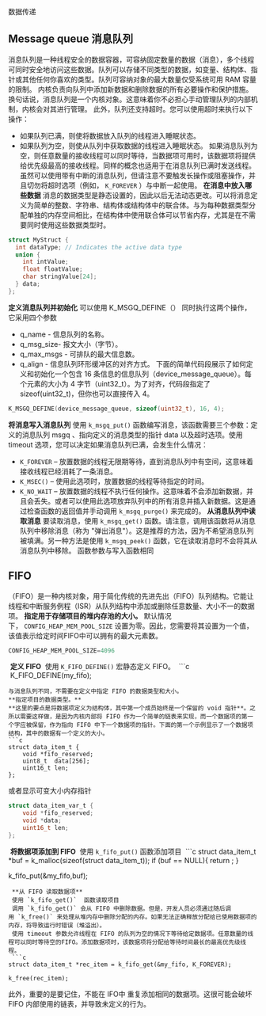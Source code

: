 数据传递
## Message queue 消息队列
消息队列是一种线程安全的数据容器，可容纳固定数量的数据（消息），多个线程可同时安全地访问这些数据。队列可以存储不同类型的数据，如变量、结构体、指针或其他任何你喜欢的类型。队列可容纳对象的最大数量仅受系统可用 RAM 容量的限制。
内核负责向队列中添加新数据和删除数据的所有必要操作和保护措施。换句话说，消息队列是一个内核对象。这意味着你不必担心手动管理队列的内部机制，内核会对其进行管理。
此外，队列还支持超时。您可以使用超时来执行以下操作：
- 如果队列已满，则使将数据放入队列的线程进入睡眠状态。
- 如果队列为空，则使从队列中获取数据的线程进入睡眠状态。
如果消息队列为空，则任意数量的接收线程可以同时等待，当数据项可用时，该数据项将提供给优先级最高的接收线程。同样的概念也适用于在消息队列已满时发送线程。
虽然可以使用带有中断的消息队列，但请注意不要触发长操作或阻塞操作，并且切勿将超时选项（例如， `K_FOREVER` ）与中断一起使用。
**在消息中放入哪些数据**
消息的数据类型是静态设置的，因此以后无法动态更改。可以将消息定义为简单的整数、字符串、结构体或结构体中的联合体。与为每种数据类型分配单独的内存空间相比，在结构体中使用联合体可以节省内存，尤其是在不需要同时使用这些数据类型时。
```c
struct MyStruct {
  int dataType; // Indicates the active data type
  union {
    int intValue;
    float floatValue;
    char stringValue[24];
  } data;
};
```
**定义消息队列并初始化**
可以使用 K_MSGQ_DEFINE（） 同时执行这两个操作，它采用四个参数
- q_name - 信息队列的名称。
- q_msg_size- 报文大小（字节）。
- q_max_msgs - 可排队的最大信息数。
- q_align - 信息队列环形缓冲区的对齐方式。
下面的简单代码段展示了如何定义和初始化一个包含 16 条信息的信息队列（device_message_queue）。每个元素的大小为 4 字节（uint32_t）。为了对齐，代码段指定了 sizeof(uint32_t)，但你也可以直接传入 4。
```c
K_MSGQ_DEFINE(device_message_queue, sizeof(uint32_t), 16, 4);
```
**将消息写入消息队列**
使用 `k_msgq_put()` 函数编写消息，该函数需要三个参数：定义的消息队列 msgq 、指向定义的消息类型的指针 data 以及超时选项。使用 timeout 选项，您可以决定如果消息队列已满，会发生什么情况：
- `K_FOREVER` – 放置数据的线程无限期等待，直到消息队列中有空间，这意味着接收线程已经消耗了一条消息。
- `K_MSEC()` – 使用此选项时，放置数据的线程等待指定的时间。
- `K_NO_WAIT` – 放置数据的线程不执行任何操作。这意味着不会添加新数据，并且会丢失。或者可以使用此选项放弃队列中的所有消息并插入新数据。这是通过检查函数的返回值并手动调用 `k_msgq_purge()` 来完成的。
**从消息队列中读取消息**
要读取消息，使用 `k_msgq_get()` 函数。请注意，调用该函数将从消息队列中移除消息（称为 "弹出消息"）。这是推荐的方法，因为不希望消息队列被填满。另一种方法是使用 `k_msgq_peek()` 函数，它在读取消息时不会将其从消息队列中移除。
函数参数与写入函数相同
## FIFO
（FIFO）是一种内核对象，用于简化传统的先进先出（FIFO）队列结构。它能让线程和中断服务例程（ISR）从队列结构中添加或删除任意数量、大小不一的数据项。
**指定用于存储项目的堆内存池的大小。**
默认情况下， `CONFIG_HEAP_MEM_POOL_SIZE` 设置为零。因此，您需要将其设置为一个值，该值表示给定时间FIFO中可以拥有的最大元素数。
```c
CONFIG_HEAP_MEM_POOL_SIZE=4096
```
 **定义 FIFO**
 使用 `K_FIFO_DEFINE()` 宏静态定义 FIFO。
 ```c
 K_FIFO_DEFINE(my_fifo);
```
与消息队列不同，不需要在定义中指定 FIFO 的数据类型和大小。
**指定项目的数据类型。**
**这里的要点是将数据项定义为结构体，其中第一个成员始终是一个保留的 void 指针**。之所以需要这样做，是因为内核内部将 FIFO 作为一个简单的链表来实现，而一个数据项的第一个字应被保留，作为指向 FIFO 中下一个数据项的指针。下面的第一个示例显示了一个数据项结构，其中的数据有一个定义的大小。
```c
struct data_item_t {
	void *fifo_reserved;
	uint8_t  data[256];
	uint16_t len;
};
```
或者显示可变大小内存指针
```c
struct data_item_var_t {
	void *fifo_reserved;
	void *data;
	uint16_t len;
};
```
 **将数据项添加到 FIFO**
 使用 `k_fifo_put()`  函数添加项目
 ```c
struct data_item_t *buf = k_malloc(sizeof(struct data_item_t));
if (buf == NULL){
  return ;
}

k_fifo_put(&my_fifo,buf);
```
 **从 FIFO 读取数据项**
 使用 `k_fifo_get()`  函数读取项目
 调用 `k_fifo_get()` 会从 FIFO 中删除数据。但是，开发人员必须通过随后调用 `k_free()` 来处理从堆内存中删除分配的内存。如果无法正确释放分配给已使用数据项的内存，将导致运行时错误（堆溢出）。
 使用 timeout 参数允许线程在 FIFO 的队列为空的情况下等待给定数据项。任意数量的线程可以同时等待空的FIFO。添加数据项时，该数据项将分配给等待时间最长的最高优先级线程。
 ```c
struct data_item_t *rec_item = k_fifo_get(&my_fifo, K_FOREVER);

k_free(rec_item);
```
此外，重要的是要记住，不能在 IFO中 重复添加相同的数据项。这很可能会破坏 FIFO 内部使用的链表，并导致未定义的行为。